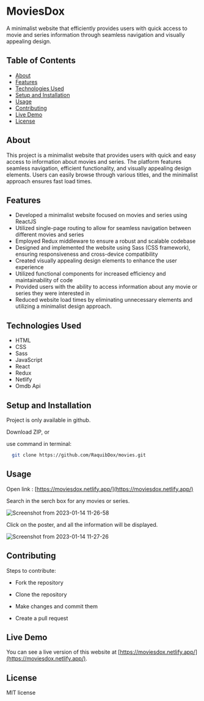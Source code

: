 
# MoviesDox

A minimalist website that efficiently provides users with quick access to movie and series information through seamless navigation and visually appealing design.

## Table of Contents

- [About](#about)
- [Features](#features)
- [Technologies Used](#technologies-used)
- [Setup and Installation](#setup-and-installation)
- [Usage](#usage)
- [Contributing](#contributing)
- [Live Demo](#live-demo)
- [License](#license)

## About

This project is a minimalist website that provides users with quick and easy access to information about movies and series. The platform features seamless navigation, efficient functionality, and visually appealing design elements. Users can easily browse through various titles, and the minimalist approach ensures fast load times.

## Features

- Developed a minimalist website focused on movies and series using ReactJS
- Utilized single-page routing to allow for seamless navigation between different movies and series
- Employed Redux middleware to ensure a robust and scalable codebase
- Designed and implemented the website using Sass (CSS framework), ensuring responsiveness and cross-device compatibility
- Created visually appealing design elements to enhance the user experience
- Utilized functional components for increased efficiency and maintainability of code
- Provided users with the ability to access information about any movie or series they were interested in
- Reduced website load times by eliminating unnecessary elements and utilizing a minimalist design approach.

## Technologies Used

- HTML
- CSS
- Sass
- JavaScript
- React
- Redux
- Netlify
- Omdb Api

## Setup and Installation

Project is only available in github.

Download ZIP, or

use command in terminal:

```bash
  git clone https://github.com/RaquibDox/movies.git
```

## Usage

Open link : [https://moviesdox.netlify.app/](https://moviesdox.netlify.app/)

Search in the serch box for any movies or series.

![Screenshot from 2023-01-14 11-26-58](https://user-images.githubusercontent.com/90154115/236696793-0d8fc866-d5ce-403c-a410-af3ec8880f9e.png)

Click on the poster, and all the information will be displayed.

![Screenshot from 2023-01-14 11-27-26](https://user-images.githubusercontent.com/90154115/236696808-7d582fc1-0f90-40aa-881f-f960cf4edba6.png)


## Contributing

Steps to contribute:

- Fork the repository

- Clone the repository

- Make changes and commit them

- Create a pull request

## Live Demo

You can see a live version of this website at [https://moviesdox.netlify.app/](https://moviesdox.netlify.app/).

## License

MIT license

